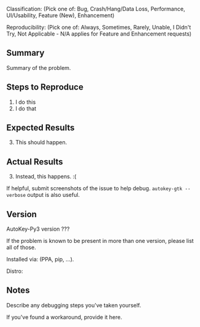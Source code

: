 Classification: (Pick one of: Bug, Crash/Hang/Data Loss, Performance, UI/Usability, Feature (New), Enhancement)

Reproducibility: (Pick one of: Always, Sometimes, Rarely, Unable, I Didn't Try, Not Applicable - N/A applies for Feature and Enhancement requests)

## Summary

Summary of the problem.

## Steps to Reproduce

1. I do this
2. I do that

## Expected Results

3. This should happen.

## Actual Results

3. Instead, this happens. :(

If helpful, submit screenshots of the issue to help debug. `autokey-gtk --verbose` output is also useful.

## Version

AutoKey-Py3 version ???

If the problem is known to be present in more than one version, please list all of those.

Installed via: (PPA, pip, …).

Distro:

## Notes

Describe any debugging steps you've taken yourself.

If you've found a workaround, provide it here.

